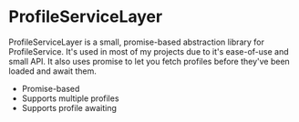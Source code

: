 # ProfileServiceLayer
ProfileServiceLayer is a small, promise-based abstraction library for ProfileService. It's used in most of my projects due to it's ease-of-use and small API. It also uses promise to let you fetch profiles before they've been loaded and await them.

- Promise-based
- Supports multiple profiles
- Supports profile awaiting
